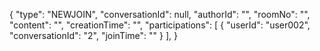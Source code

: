 {
  "type": "NEWJOIN",
  "conversationId": null,
  "authorId": "",
  "roomNo": "",
  "content": "",
  "creationTime": "",
  "participations": [
    {
      "userId": "user002",
      "conversationId": "2",
      "joinTime": ""
    }
  ],
}

